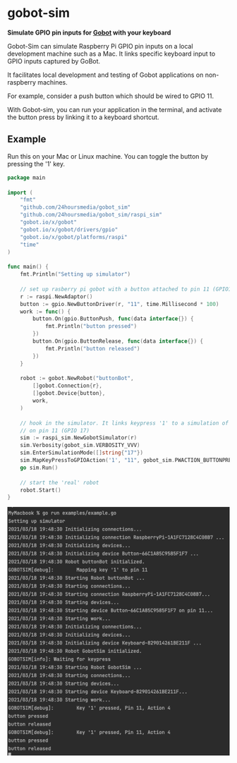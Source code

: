 # gobot-sim

**Simulate GPIO pin inputs for [Gobot](https://gobot.io) with your keyboard**  

Gobot-Sim can simulate Raspberry Pi GPIO pin inputs on a local development
machine such as a Mac.
It links specific keyboard input to GPIO inputs captured by GoBot.

It facilitates local development and testing of Gobot applications
on non-raspberry machines.

For example, consider a push button which should be wired to GPIO 11.

With Gobot-sim, you can run your application in the terminal, and
activate the button press by linking it to a keyboard shortcut.

## Example

Run this on your Mac or Linux machine.
You can toggle the button by pressing the '1' key.

```go
package main

import (
	"fmt"
	"github.com/24hoursmedia/gobot_sim"
	"github.com/24hoursmedia/gobot_sim/raspi_sim"
	"gobot.io/x/gobot"
	"gobot.io/x/gobot/drivers/gpio"
	"gobot.io/x/gobot/platforms/raspi"
	"time"
)

func main() {
	fmt.Println("Setting up simulator")

	// set up rasberry pi gobot with a button attached to pin 11 (GPIO17)
	r := raspi.NewAdaptor()
	button := gpio.NewButtonDriver(r, "11", time.Millisecond * 100)
	work := func() {
		button.On(gpio.ButtonPush, func(data interface{}) {
			fmt.Println("button pressed")
		})
		button.On(gpio.ButtonRelease, func(data interface{}) {
			fmt.Println("button released")
		})
	}

	robot := gobot.NewRobot("buttonBot",
		[]gobot.Connection{r},
		[]gobot.Device{button},
		work,
	)

	// hook in the simulator. It links keypress '1' to a simulation of a button press and release
	// on pin 11 (GPIO 17)
	sim := raspi_sim.NewGobotSimulator(r)
	sim.Verbosity(gobot_sim.VERBOSITY_VVV)
	sim.EnterSimulationMode([]string{"17"})
	sim.MapKeyPressToGPIOAction('1', "11", gobot_sim.PWACTION_BUTTONPRESS)
	go sim.Run()

	// start the 'real' robot
	robot.Start()
}
```

![Example](resources/doc/example.png "Example output")

